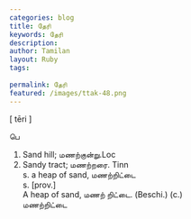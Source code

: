 ```yaml
---
categories: blog
title: தேரி
keywords: தேரி
description: 
author: Tamilan
layout: Ruby
tags: 
 
permalink: தேரி
featured: /images/ttak-48.png
---
```

  
[ tēri ]  
  
பெ  
1. Sand hill; மணற்குன்று.Loc  
2. Sandy tract; மணற்றரை. Tinn  
s. a heap of sand, மணற்றிட்டை  
s. [prov.]  
A heap of sand, மணற் றிட்டை. (Beschi.) (c.)  
மணற்றிட்டை
